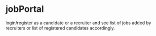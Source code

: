 # jobPortal
login/register as a candidate or a recruiter and see list of jobs added by recruiters or list of registered candidates accordingly.
